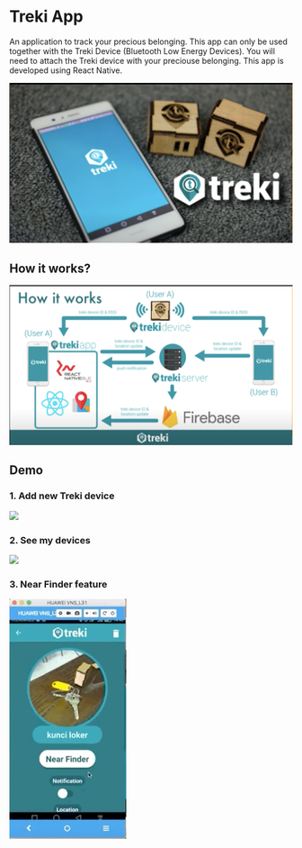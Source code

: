 # Treki App
An application to track your precious belonging. This app can only be used together with the Treki Device (Bluetooth Low Energy Devices). 
You will need to attach the Treki device with your preciouse belonging. This app is developed using React Native.

![](treki-title.png)

## How it works?
![](treki-system.png)

## Demo
### 1. Add new Treki device
![](treki-add-device.gif)

### 2. See my devices
![](treki-my-device.gif)

### 3. Near Finder feature
![](treki-near-finder.gif)

